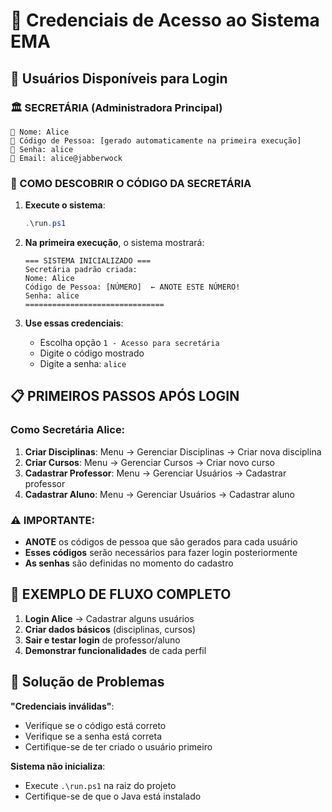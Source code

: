 # 🔐 Credenciais de Acesso ao Sistema EMA

## 👤 Usuários Disponíveis para Login

### 🏛️ SECRETÁRIA (Administradora Principal)
```
👤 Nome: Alice
🔢 Código de Pessoa: [gerado automaticamente na primeira execução]
🔑 Senha: alice
📧 Email: alice@jabberwock
```

### 🚀 COMO DESCOBRIR O CÓDIGO DA SECRETÁRIA

1. **Execute o sistema**:
   ```powershell
   .\run.ps1
   ```

2. **Na primeira execução**, o sistema mostrará:
   ```
   === SISTEMA INICIALIZADO ===
   Secretária padrão criada:
   Nome: Alice
   Código de Pessoa: [NÚMERO]  ← ANOTE ESTE NÚMERO!
   Senha: alice
   ===============================
   ```

3. **Use essas credenciais**:
   - Escolha opção `1 - Acesso para secretária`
   - Digite o código mostrado
   - Digite a senha: `alice`

## 📋 PRIMEIROS PASSOS APÓS LOGIN

### Como Secretária Alice:
1. **Criar Disciplinas**: Menu → Gerenciar Disciplinas → Criar nova disciplina
2. **Criar Cursos**: Menu → Gerenciar Cursos → Criar novo curso  
3. **Cadastrar Professor**: Menu → Gerenciar Usuários → Cadastrar professor
4. **Cadastrar Aluno**: Menu → Gerenciar Usuários → Cadastrar aluno

### ⚠️ IMPORTANTE: 
- **ANOTE** os códigos de pessoa que são gerados para cada usuário
- **Esses códigos** serão necessários para fazer login posteriormente
- **As senhas** são definidas no momento do cadastro

## 🎯 EXEMPLO DE FLUXO COMPLETO

1. **Login Alice** → Cadastrar alguns usuários
2. **Criar dados básicos** (disciplinas, cursos)
3. **Sair e testar login** de professor/aluno
4. **Demonstrar funcionalidades** de cada perfil

## 🔧 Solução de Problemas

**"Credenciais inválidas"**:
- Verifique se o código está correto
- Verifique se a senha está correta  
- Certifique-se de ter criado o usuário primeiro

**Sistema não inicializa**:
- Execute `.\run.ps1` na raiz do projeto
- Certifique-se de que o Java está instalado
